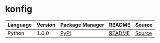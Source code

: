 # konfig

|Language|Version|Package Manager|README|Source|
|-|-|-|-|-|
|Python|1.0.0|[PyPI](https://pypi.org/project/python-async-timeout/1.0.0)|[README](https://github.com/konfig-dev/konfig/tree/HEAD/python#readme)|[Source](https://github.com/konfig-dev/konfig/tree/HEAD/python)|